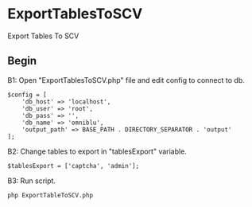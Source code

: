 # ExportTablesToSCV
Export Tables To SCV

## Begin
B1: Open "ExportTablesToSCV.php" file and edit config to connect to db.
```
$config = [
    'db_host' => 'localhost',
    'db_user' => 'root',
    'db_pass' => '',
    'db_name' => 'omniblu',
    'output_path' => BASE_PATH . DIRECTORY_SEPARATOR . 'output'
];
```
B2: Change tables to export in "tablesExport" variable.
```
$tablesExport = ['captcha', 'admin'];
```
B3: Run script.
```
php ExportTableToSCV.php
```
